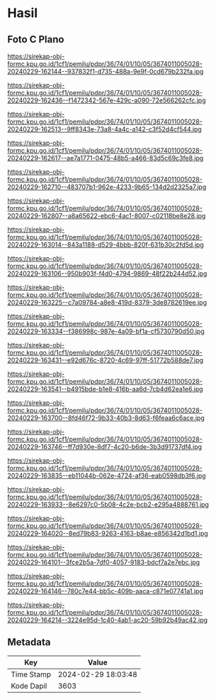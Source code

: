 # Hasil

## Foto C Plano

https://sirekap-obj-formc.kpu.go.id/1cf1/pemilu/pdpr/36/74/01/10/05/3674011005028-20240229-162144--937832f1-d735-488a-9e9f-0cd679b232fa.jpg

https://sirekap-obj-formc.kpu.go.id/1cf1/pemilu/pdpr/36/74/01/10/05/3674011005028-20240229-162436--f1472342-567e-429c-a090-72e566262cfc.jpg

https://sirekap-obj-formc.kpu.go.id/1cf1/pemilu/pdpr/36/74/01/10/05/3674011005028-20240229-162513--9ff8343e-73a8-4a4c-a142-c3f52d4cf544.jpg

https://sirekap-obj-formc.kpu.go.id/1cf1/pemilu/pdpr/36/74/01/10/05/3674011005028-20240229-162617--ae7a1771-0475-48b5-a466-83d5c69c3fe8.jpg

https://sirekap-obj-formc.kpu.go.id/1cf1/pemilu/pdpr/36/74/01/10/05/3674011005028-20240229-162710--483707b1-962e-4233-9b65-134d2d2325a7.jpg

https://sirekap-obj-formc.kpu.go.id/1cf1/pemilu/pdpr/36/74/01/10/05/3674011005028-20240229-162807--a8a65622-ebc6-4ac1-8007-c02118be8e28.jpg

https://sirekap-obj-formc.kpu.go.id/1cf1/pemilu/pdpr/36/74/01/10/05/3674011005028-20240229-163014--843a1188-d529-4bbb-820f-631b30c2fd5d.jpg

https://sirekap-obj-formc.kpu.go.id/1cf1/pemilu/pdpr/36/74/01/10/05/3674011005028-20240229-163106--950b903f-f4d0-4794-9869-48f22b244d52.jpg

https://sirekap-obj-formc.kpu.go.id/1cf1/pemilu/pdpr/36/74/01/10/05/3674011005028-20240229-163225--c7a09784-a8e8-419d-8379-3de8782619ee.jpg

https://sirekap-obj-formc.kpu.go.id/1cf1/pemilu/pdpr/36/74/01/10/05/3674011005028-20240229-163334--f386998c-987e-4a09-bf1a-cf5730790d50.jpg

https://sirekap-obj-formc.kpu.go.id/1cf1/pemilu/pdpr/36/74/01/10/05/3674011005028-20240229-163431--e92d676c-8720-4c69-97ff-51772b588de7.jpg

https://sirekap-obj-formc.kpu.go.id/1cf1/pemilu/pdpr/36/74/01/10/05/3674011005028-20240229-163541--b4915bde-b1e8-416b-aa6d-7cb4d62ea1e6.jpg

https://sirekap-obj-formc.kpu.go.id/1cf1/pemilu/pdpr/36/74/01/10/05/3674011005028-20240229-163700--8fd46f72-9b33-40b3-8d63-f6feaa6c6ace.jpg

https://sirekap-obj-formc.kpu.go.id/1cf1/pemilu/pdpr/36/74/01/10/05/3674011005028-20240229-163746--ff7d930e-8df7-4c20-b6de-3b3d91737df4.jpg

https://sirekap-obj-formc.kpu.go.id/1cf1/pemilu/pdpr/36/74/01/10/05/3674011005028-20240229-163835--eb11044b-062e-4724-af36-eab0598db3f6.jpg

https://sirekap-obj-formc.kpu.go.id/1cf1/pemilu/pdpr/36/74/01/10/05/3674011005028-20240229-163933--8e6297c0-5b08-4c2e-bcb2-e295a4888761.jpg

https://sirekap-obj-formc.kpu.go.id/1cf1/pemilu/pdpr/36/74/01/10/05/3674011005028-20240229-164020--8ed79b83-9263-4163-b8ae-e856342d1bd1.jpg

https://sirekap-obj-formc.kpu.go.id/1cf1/pemilu/pdpr/36/74/01/10/05/3674011005028-20240229-164101--3fce2b5a-7df0-4057-9183-bdcf7a2e7ebc.jpg

https://sirekap-obj-formc.kpu.go.id/1cf1/pemilu/pdpr/36/74/01/10/05/3674011005028-20240229-164146--780c7e44-bb5c-409b-aaca-c871e07741a1.jpg

https://sirekap-obj-formc.kpu.go.id/1cf1/pemilu/pdpr/36/74/01/10/05/3674011005028-20240229-164214--3224e95d-1c40-4ab1-ac20-59b92b49ac42.jpg


## Metadata

| Key        | Value               |
| ---------- | ------------------- |
| Time Stamp | 2024-02-29 18:03:48 |
| Kode Dapil | 3603                |



